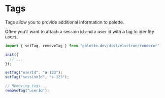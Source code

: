 # Tags

Tags allow you to provide additional information to palette.

Often you'll want to attach a session id and a user id with a tag to idenfity users.

```ts {7-8} title="index.js"
import { setTag, removeTag } from "palette.dev/dist/electron/renderer";

init({
  // ...
});

setTag("userId", "u-123");
setTag("sessionId", "s-123");

// Removing tags
removeTag("userId");
```
